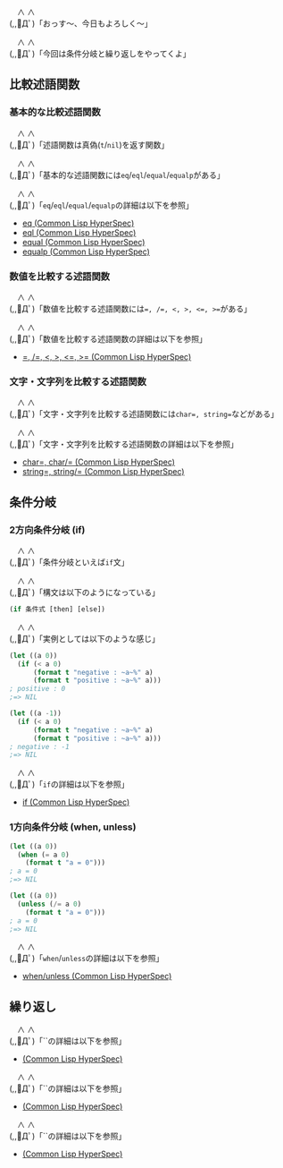 　∧ ∧  
(,,ﾟДﾟ)「おっす〜、今日もよろしく〜」

　∧ ∧  
(,,ﾟДﾟ)「今回は条件分岐と繰り返しをやってくよ」

## 比較述語関数

### 基本的な比較述語関数

　∧ ∧  
(,,ﾟДﾟ)「述語関数は真偽(`t`/`nil`)を返す関数」

　∧ ∧  
(,,ﾟДﾟ)「基本的な述語関数には`eq`/`eql`/`equal`/`equalp`がある」

　∧ ∧  
(,,ﾟДﾟ)「`eq`/`eql`/`equal`/`equalp`の詳細は以下を参照」

* [eq (Common Lisp HyperSpec)](http://www.lispworks.com/documentation/HyperSpec/Body/f_eq.htm)
* [eql (Common Lisp HyperSpec)](http://www.lispworks.com/documentation/HyperSpec/Body/f_eql.htm)
* [equal (Common Lisp HyperSpec)](http://www.lispworks.com/documentation/HyperSpec/Body/f_equal.htm)
* [equalp (Common Lisp HyperSpec)](http://www.lispworks.com/documentation/HyperSpec/Body/f_equalp.htm)

### 数値を比較する述語関数

　∧ ∧  
(,,ﾟДﾟ)「数値を比較する述語関数には`=, /=, <, >, <=, >=`がある」

　∧ ∧  
(,,ﾟДﾟ)「数値を比較する述語関数の詳細は以下を参照」

* [=, /=, <, >, <=, >= (Common Lisp HyperSpec)](http://www.lispworks.com/documentation/HyperSpec/Body/f_eq_sle.htm)

### 文字・文字列を比較する述語関数

　∧ ∧  
(,,ﾟДﾟ)「文字・文字列を比較する述語関数には`char=, string=`などがある」

　∧ ∧  
(,,ﾟДﾟ)「文字・文字列を比較する述語関数の詳細は以下を参照」

* [char=, char/= (Common Lisp HyperSpec)](http://www.lispworks.com/documentation/HyperSpec/Body/f_chareq.htm)
* [string=, string/= (Common Lisp HyperSpec)](http://www.lispworks.com/documentation/HyperSpec/Body/f_stgeq_.htm)

## 条件分岐

### 2方向条件分岐 (if)

　∧ ∧  
(,,ﾟДﾟ)「条件分岐といえば`if`文」

　∧ ∧  
(,,ﾟДﾟ)「構文は以下のようになっている」

```lisp
(if 条件式 [then] [else])
```

　∧ ∧  
(,,ﾟДﾟ)「実例としては以下のような感じ」

```lisp
(let ((a 0))
  (if (< a 0)
      (format t "negative : ~a~%" a)
      (format t "positive : ~a~%" a)))
; positive : 0
;=> NIL

(let ((a -1))
  (if (< a 0)
      (format t "negative : ~a~%" a)
      (format t "positive : ~a~%" a)))
; negative : -1
;=> NIL
```

　∧ ∧  
(,,ﾟДﾟ)「`if`の詳細は以下を参照」

* [if (Common Lisp HyperSpec)](http://www.lispworks.com/documentation/HyperSpec/Body/s_if.htm)

### 1方向条件分岐 (when, unless)


```lisp
(let ((a 0))
  (when (= a 0)
    (format t "a = 0")))
; a = 0
;=> NIL
```

```lisp
(let ((a 0))
  (unless (/= a 0)
    (format t "a = 0")))
; a = 0
;=> NIL
```

　∧ ∧  
(,,ﾟДﾟ)「`when`/`unless`の詳細は以下を参照」

* [when/unless (Common Lisp HyperSpec)](http://www.lispworks.com/documentation/HyperSpec/Body/m_when_.htm)

## 繰り返し

　∧ ∧  
(,,ﾟДﾟ)「``の詳細は以下を参照」

* [ (Common Lisp HyperSpec)]()

　∧ ∧  
(,,ﾟДﾟ)「``の詳細は以下を参照」

* [ (Common Lisp HyperSpec)]()

　∧ ∧  
(,,ﾟДﾟ)「``の詳細は以下を参照」

* [ (Common Lisp HyperSpec)]()
